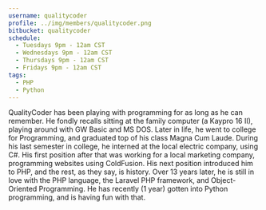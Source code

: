 ```yaml
---
username: qualitycoder
profile: ../img/members/qualitycoder.png
bitbucket: qualitycoder
schedule:
  - Tuesdays 9pm - 12am CST
  - Wednesdays 9pm - 12am CST
  - Thursdays 9pm - 12am CST
  - Fridays 9pm - 12am CST
tags:
  - PHP
  - Python
---
```


QualityCoder has been playing with programming for as long as he can remember. He fondly recalls sitting at the family computer (a Kaypro 16 II), playing around with GW Basic and MS DOS. Later in life, he went to college for Programming, and graduated top of his class Magna Cum Laude. During his last semester in college, he interned at the local electric company, using C#. His first position after that was working for a local marketing company, programming websites using ColdFusion. His next position introduced him to PHP, and the rest, as they say, is history. Over 13 years later, he is still in love with the PHP language, the Laravel PHP framework, and Object-Oriented Programming. He has recently (1 year) gotten into Python programming, and is having fun with that.
